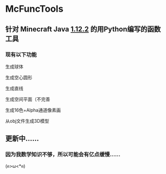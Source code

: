 # McFuncTools

## 针对 Minecraft Java <u>1.12.2</u> 的用Python编写的函数工具

### 现有以下功能

生成球体

生成空心圆形

生成直线

生成空间平面（不完善

生成16色+Alpha通道像素画

从obj文件生成3D模型

## 更新中……

### 因为我数学知识不够，所以可能会有亿点缓慢……

(ฅ>ω<*ฅ)
